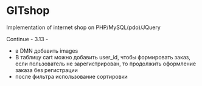 GITshop
=======

Implementation of internet shop on PHP/MySQL(pdo)/JQuery


Continue - 3.13 -

- в DMN добавить images
- В таблицу cart можно добавить user_id, чтобы формировать заказ,
если пользователь не зарегистрирован, то продолжить оформление заказа без регистрации
- после фильтра использование сортировки